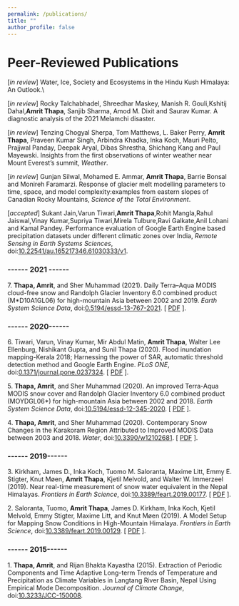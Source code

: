 ```yaml
---
permalink: /publications/
title: ""
author_profile: false
---
```


# Peer-Reviewed Publications

[_in review_] Water, Ice, Society and Ecosystems in the Hindu Kush Himalaya: An Outlook.\

[_in review_] Rocky Talchabhadel, Shreedhar Maskey, Manish R. Gouli,Kshitij Dahal,**Amrit Thapa**, Sanjib Sharma, Amod M. Dixit and Saurav Kumar. A diagnostic analysis of the 2021 Melamchi disaster.

[_in review_] Tenzing Chogyal Sherpa, Tom Matthews, L. Baker Perry, **Amrit Thapa**, Praveen Kumar Singh, Arbindra Khadka, Inka Koch, Mauri Pelto, Prajjwal Panday, Deepak Aryal, Dibas Shrestha, Shichang Kang and Paul Mayewski. Insights from the first observations of winter weather near Mount Everest’s summit, _Weather_.

[_in review_] Gunjan Silwal, Mohamed E. Ammar, **Amrit Thapa**, Barrie Bonsal and  Monireh Faramarzi. Response of glacier melt modelling parameters to time, space, and model complexity:examples from eastern slopes of Canadian Rocky Mountains, _Science of the Total Environment_.

[_accepted_] Sukant Jain,Varun Tiwari,**Amrit Thapa**,Rohit Mangla,Rahul Jaiswal,Vinay Kumar,Supriya Tiwari,Mirela Tulbure,Ravi Galkate,Anil Lohani and Kamal Pandey. Performance evaluation of Google Earth Engine based precipitation datasets under different climatic zones over India, _Remote Sensing in Earth Systems Sciences_, doi:[10.22541/au.165217346.61030333/v1](https://doi.org/10.22541/au.165217346.61030333/v1).

### ------ 2021 ------

7\. **Thapa, Amrit**, and Sher Muhammad (2021). Daily Terra–Aqua MODIS cloud-free snow and Randolph Glacier Inventory 6.0 combined product (M*D10A1GL06) for high-mountain Asia between 2002 and 2019. _Earth System Science Data_, doi:[0.5194/essd-13-767-2021](https://doi.org/0.5194/essd-13-767-2021). [ [PDF](https://amrit-thapa-2044.github.io/files/Thapa_and_Muhammad_2020.pdf) ].

### ------ 2020------

6\. Tiwari, Varun, Vinay Kumar, Mir Abdul Matin, **Amrit Thapa**, Walter Lee Ellenburg, Nishikant Gupta, and Sunil Thapa (2020). Flood inundation mapping-Kerala 2018; Harnessing the power of SAR, automatic threshold detection method and Google Earth Engine. _PLoS ONE_, doi:[0.1371/journal.pone.0237324](https://doi.org/0.1371/journal.pone.0237324). [ [PDF](https://amrit-thapa-2044.github.io/files/Thapa_and_Muhammad_2020.pdf) ].

5\. **Thapa, Amrit**, and Sher Muhammad (2020). An improved Terra-Aqua MODIS snow cover and Randolph Glacier Inventory 6.0 combined product (MOYDGL06*) for high-mountain Asia between 2002 and 2018. _Earth System Science Data_, doi:[10.5194/essd-12-345-2020](https://doi.org/10.5194/essd-12-345-2020). [ [PDF](https://amrit-thapa-2044.github.io/files/Thapa_and_Muhammad_2020.pdf) ].

4\. **Thapa, Amrit**, and Sher Muhammad (2020). Contemporary Snow Changes in the Karakoram Region Attributed to Improved MODIS Data between 2003 and 2018. _Water_, doi:[10.3390/w12102681](https://doi.org/10.3390/w12102681). [ [PDF](https://amrit-thapa-2044.github.io/files/Thapa_and_Muhammad_2020.pdf) ].

### ------ 2019------

3\. Kirkham, James D., Inka Koch, Tuomo M. Saloranta, Maxime Litt, Emmy E. Stigter, Knut Møen, **Amrit Thapa**, Kjetil Melvold, and Walter W. Immerzeel (2019). Near real-time measurement of snow water equivalent in the Nepal Himalayas. _Frontiers in Earth Science_, doi:[10.3389/feart.2019.00177](https://doi.org/10.3389/feart.2019.00177). [ [PDF](https://amrit-thapa-2044.github.io/files/Thapa_and_Muhammad_2020.pdf) ].

2\. Saloranta, Tuomo, **Amrit Thapa**, James D. Kirkham, Inka Koch, Kjetil Melvold, Emmy Stigter, Maxime Litt, and Knut Møen (2019). A Model Setup for Mapping Snow Conditions in High-Mountain Himalaya. _Frontiers in Earth Science_, doi:[10.3389/feart.2019.00129](https://doi.org/10.3389/feart.2019.00129). [ [PDF](https://amrit-thapa-2044.github.io/files/Thapa_and_Muhammad_2020.pdf) ].

### ------ 2015------
1\. **Thapa, Amrit**, and Rijan Bhakta Kayastha (2015). Extraction of Periodic Components and Time Adaptive Long-term Trends of Temperature and Precipitation as Climate Variables in Langtang River Basin, Nepal Using Empirical Mode Decomposition. _Journal of Climate Change_, doi:[10.3233/JCC-150008](https://doi.org/10.3233/JCC-150008).


